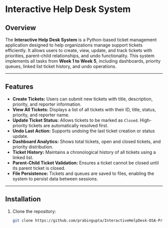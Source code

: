 # Interactive Help Desk System

## Overview
The **Interactive Help Desk System** is a Python-based ticket management application designed to help organizations manage support tickets efficiently. It allows users to create, view, update, and track tickets with priorities, parent-child relationships, and undo functionality. This system implements all tasks from **Week 1 to Week 5**, including dashboards, priority queues, linked list ticket history, and undo operations.

---

## Features
- **Create Tickets:** Users can submit new tickets with title, description, priority, and reporter information.
- **View All Tickets:** Displays a list of all tickets with their ID, title, status, priority, and reporter name.
- **Update Ticket Status:** Allows tickets to be marked as `Closed`. High-priority tickets are automatically resolved first.
- **Undo Last Action:** Supports undoing the last ticket creation or status update.
- **Dashboard Analytics:** Shows total tickets, open and closed tickets, and priority distribution.
- **Ticket History:** Maintains a chronological history of all tickets using a linked list.
- **Parent-Child Ticket Validation:** Ensures a ticket cannot be closed until its parent ticket is closed.
- **File Persistence:** Tickets and queues are saved to files, enabling the system to persist data between sessions.

---

## Installation
1. Clone the repository:
   ```bash
   git clone https://github.com/prabingupta/InteractiveHelpDesk-DSA-Project-.git
   ```
